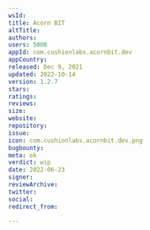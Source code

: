 ```yaml
---
wsId: 
title: Acorn BIT
altTitle: 
authors: 
users: 5000
appId: com.cushionlabs.acornbit.dev
appCountry: 
released: Dec 9, 2021
updated: 2022-10-14
version: 1.2.7
stars: 
ratings: 
reviews: 
size: 
website: 
repository: 
issue: 
icon: com.cushionlabs.acornbit.dev.png
bugbounty: 
meta: ok
verdict: wip
date: 2022-06-23
signer: 
reviewArchive: 
twitter: 
social: 
redirect_from: 

---
```


